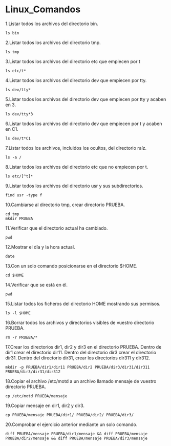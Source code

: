 # Linux_Comandos

  1.Listar todos los archivos del directorio bin.
    
    ls bin
    
  2.Listar todos los archivos del directorio tmp.
   
    ls tmp
    
  3.Listar todos los archivos del directorio etc que empiecen por t 
    
    ls etc/t*
  
  4.Listar todos los archivos del directorio dev que empiecen por tty.
    
    ls dev/tty*
    
  5.Listar todos los archivos del directorio dev que empiecen por tty y acaben en 3.
    
    ls dev/tty*3
    
  6.Listar todos los archivos del directorio dev que empiecen por t y acaben en C1.
    
    ls dev/t*C1

  7.Listar todos los archivos, incluidos los ocultos, del directorio raíz.
    
    ls -a /
    
  8.Listar todos los archivos del directorio etc que no empiecen por t.
    
    ls etc/[^t]*

  9.Listar todos los archivos del directorio usr y sus subdirectorios.
    
    find usr -type f

  10.Cambiarse al directorio tmp, crear directorio PRUEBA.
    
    cd tmp
    mkdir PRUEBA

  11.Verificar que el directorio actual ha cambiado.
    
    pwd

  12.Mostrar el día y la hora actual.
    
    date

  13.Con un solo comando posicionarse en el directorio $HOME.
    
    cd $HOME
 
  14.Verificar que se está en él.
    
    pwd

  15.Listar todos los ficheros del directorio HOME mostrando sus permisos.
    
    ls -l $HOME

  16.Borrar todos los archivos y directorios visibles de vuestro directorio PRUEBA.
    
    rm -r PRUEBA/*

  17.Crear los directorios dir1, dir2 y dir3 en el directorio PRUEBA. Dentro de dir1 crear el directorio dir11. Dentro del directorio 
  dir3 crear el directorio dir31. Dentro del directorio dir31, crear los directorios dir311 y dir312.
    
    mkdir -p PRUEBA/dir1/dir11 PRUEBA/dir2 PRUEBA/dir3/dir31/dir311 PRUEBA/dir3/dir31/dir312
    
  18.Copiar el archivo /etc/motd a un archivo llamado mensaje de vuestro directorio PRUEBA.
    
    cp /etc/motd PRUEBA/mensaje

  19.Copiar mensaje en dir1, dir2 y dir3.
    
    cp PRUEBA/mensaje PRUEBA/dir1/ PRUEBA/dir2/ PRUEBA/dir3/
    
  20.Comprobar el ejercicio anterior mediante un solo comando.
    
    diff PRUEBA/mensaje PRUEBA/dir1/mensaje && diff PRUEBA/mensaje PRUEBA/dir2/mensaje && diff PRUEBA/mensaje PRUEBA/dir3/mensaje

    
   
